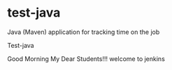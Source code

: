 # test-java
Java (Maven) application for tracking time on the job

Test-java

Good Morning My Dear Students!!!
welcome to jenkins
